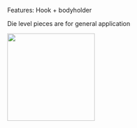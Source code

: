 Features:
Hook + bodyholder

Die level pieces are for general application

<img src="https://github.com/nchlssmsn/diyjigs/blob/master/dieleveljig/die_processing_jig_pieces_asm.PNG?raw=true" width="200"/>
